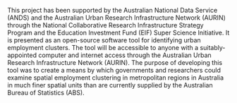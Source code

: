 This project has been supported by the Australian National
Data Service (ANDS) and the Australian Urban Research
Infrastructure Network (AURIN) through the National
Collaborative Research Infrastructure Strategy Program and
the Education Investment Fund (EIF) Super Science
Initiative. It is presented as an open-source software
tool for identifying urban employment clusters. The tool will be accessible to
anyone with a suitably-appointed computer and internet
access through the Australian Urban Research Infrastructure
Network (AURIN).  The purpose of developing this tool was to
create a means by which governments and researchers could
examine spatial employment clustering in metropolitan
regions in Australia in much finer spatial units than are
currently supplied by the Australian Bureau of Statistics (ABS). 